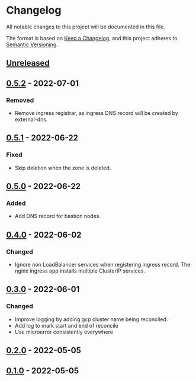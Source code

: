 # Changelog

All notable changes to this project will be documented in this file.

The format is based on [Keep a Changelog](https://keepachangelog.com/en/1.0.0/),
and this project adheres to [Semantic Versioning](https://semver.org/spec/v2.0.0.html).

## [Unreleased]

## [0.5.2] - 2022-07-01

### Removed

- Remove ingress registrar, as ingress DNS record will be created by external-dns.

## [0.5.1] - 2022-06-22

### Fixed

- Skip deletion when the zone is deleted.

## [0.5.0] - 2022-06-22

### Added

- Add DNS record for bastion nodes.

## [0.4.0] - 2022-06-02

### Changed

- Ignore non LoadBalancer services when registering ingress record. The nginx ingress app installs multiple ClusterIP services.

## [0.3.0] - 2022-06-01

### Changed

- Improve logging by adding gcp cluster name being reconciled.
- Add log to mark start and end of reconcile
- Use microerror consistently everywhere

## [0.2.0] - 2022-05-05

## [0.1.0] - 2022-05-05

[Unreleased]: https://github.com/giantswarm/dns-operator-gcp/compare/v0.5.2...HEAD
[0.5.2]: https://github.com/giantswarm/dns-operator-gcp/compare/v0.5.1...v0.5.2
[0.5.1]: https://github.com/giantswarm/dns-operator-gcp/compare/v0.5.0...v0.5.1
[0.5.0]: https://github.com/giantswarm/dns-operator-gcp/compare/v0.4.0...v0.5.0
[0.4.0]: https://github.com/giantswarm/dns-operator-gcp/compare/v0.3.0...v0.4.0
[0.3.0]: https://github.com/giantswarm/dns-operator-gcp/compare/v0.2.0...v0.3.0
[0.2.0]: https://github.com/giantswarm/dns-operator-gcp/compare/v0.1.0...v0.2.0
[0.1.0]: https://github.com/giantswarm/dns-operator-gcp/releases/tag/v0.1.0
